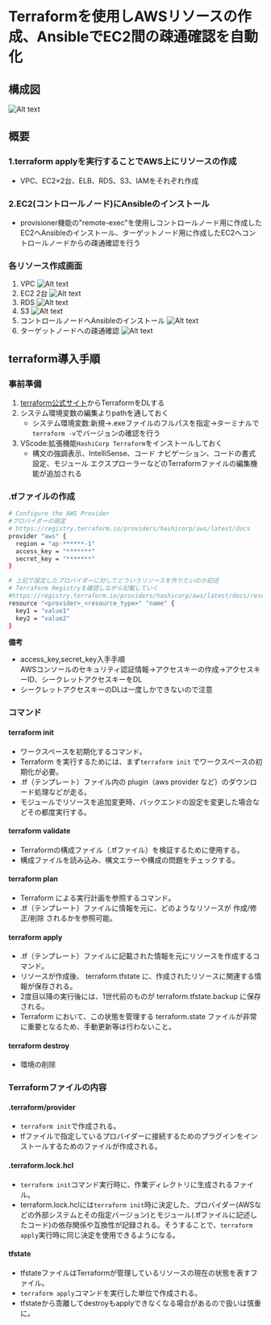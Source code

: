 # Terraformを使用しAWSリソースの作成、AnsibleでEC2間の疎通確認を自動化

## 構成図

![Alt text](terraform_images/Terraform.jpg)

## 概要

### 1.terraform applyを実行することでAWS上にリソースの作成

- VPC、EC2×2台、ELB、RDS、S3、IAMをそれぞれ作成

### 2.EC2(コントロールノード)にAnsibleのインストール

- provisioner機能の"remote-exec"を使用しコントロールノード用に作成したEC2へAnsibleのインストール、ターゲットノード用に作成したEC2へコントロールノードからの疎通確認を行う

### 各リソース作成画面
1. VPC
![Alt text](terraform_images/terraVPC.png)
2. EC2 2台
![Alt text](terraform_images/terraEC2.png)
3. RDS
![Alt text](terraform_images/terraRDS.png)
4. S3
![Alt text](terraform_images/terraS3.png)
5. コントロールノードへAnsibleのインストール
![Alt text](terraform_images/ansible-v.png)
6. ターゲットノードへの疎通確認
![Alt text](terraform_images/terraAnsible.png)

## terraform導入手順

### 事前準備

1. [terraform公式サイト](https://developer.hashicorp.com/terraform/install?product_intent=terraform)からTerraformをDLする
2. システム環境変数の編集よりpathを通しておく
   - システム環境変数:新規→.exeファイルのフルパスを指定→ターミナルで`terraform -v`でバージョンの確認を行う
3. VScode:拡張機能`HashiCorp Terraform`をインストールしておく
   - 構文の強調表示、IntelliSense、コード ナビゲーション、コードの書式設定、モジュール エクスプローラーなどのTerraformファイルの編集機能が追加される

### .tfファイルの作成

```sh
# Configure the AWS Provider
#プロバイダーの設定
# https://registry.terraform.io/providers/hashicorp/aws/latest/docs
provider "aws" {
  region = "ap-******-1"
  access_key = "*******"
  secret_key = "*******"
}

# 上記で設定したプロバイダーに対してどういうリソースを作りたいのか記述
# Terraform Registryを確認しながら記載していく
#https://registry.terraform.io/providers/hashicorp/aws/latest/docs/resources/instance
resource "<provider>_<resource_type>" "name" {
  key1 = "value1"
  key2 = "value2"
}
```

**備考**  

- access_key,secret_key入手手順  
AWSコンソールのセキュリティ認証情報→アクセスキーの作成→アクセスキーID、シークレットアクセスキーをDL
- シークレットアクセスキーのDLは一度しかできないので注意

### コマンド

#### terraform init

- ワークスペースを初期化するコマンド。
- Terraform を実行するためには、まず`terraform init` でワークスペースの初期化が必要。
- .tf（テンプレート）ファイル内の plugin（aws provider など）のダウンロード処理などが走る。
- モジュールでリソースを追加変更時、バックエンドの設定を変更した場合などその都度実行する。

#### terraform validate

- Terraformの構成ファイル（.tfファイル）を検証するために使用する。
- 構成ファイルを読み込み、構文エラーや構成の問題をチェックする。

#### terraform plan

- Terraform による実行計画を参照するコマンド。
- .tf（テンプレート）ファイルに情報を元に、どのようなリソースが 作成/修正/削除 されるかを参照可能。

#### terraform apply

- .tf（テンプレート）ファイルに記載された情報を元にリソースを作成するコマンド。
- リソースが作成後、 terraform.tfstate に、作成されたリソースに関連する情報が保存される。
- 2度目以降の実行後には、1世代前のものが terraform.tfstate.backup に保存される。
- Terraform において、この状態を管理する terraform.state ファイルが非常に重要となるため、手動更新等は行わないこと。

#### terraform destroy

- 環境の削除

### Terraformファイルの内容

#### .terraform/provider

- `terraform init`で作成される。
- tfファイルで指定しているプロバイダーに接続するためのプラグインをインストールするためのファイルが作成される。

#### .terraform.lock.hcl

- `terraform init`コマンド実行時に、作業ディレクトリに生成されるファイル。
- terraform.lock.hclには`terraform init`時に決定した、プロバイダー(AWSなどの外部システムとその指定バージョン)とモジュール(.tfファイルに記述したコード)の依存関係や互換性が記録される。そうすることで、`terraform apply`実行時に同じ決定を使用できるようになる。

#### tfstate

- tfstateファイルはTerraformが管理しているリソースの現在の状態を表すファイル。
- `terraform apply`コマンドを実行した単位で作成される。
- tfstateから乖離してdestroyもapplyできなくなる場合があるので扱いは慎重に。
